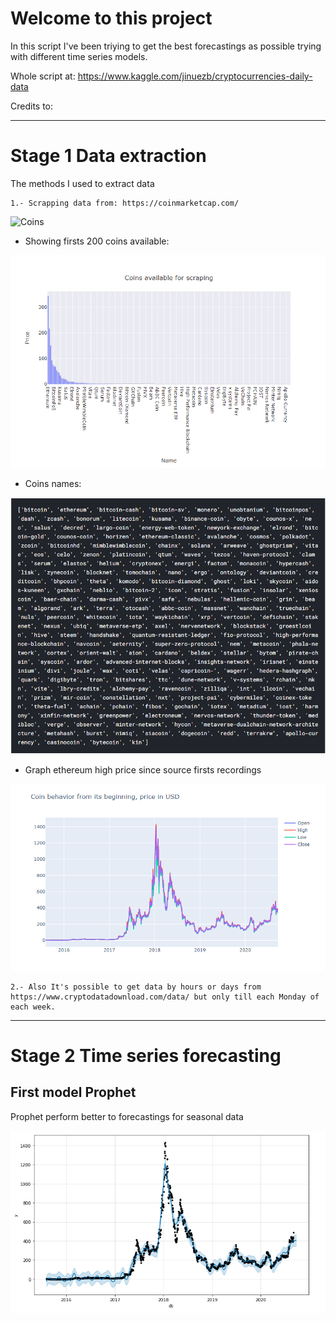 
# Welcome to this project

In this script I've been triying to get the best forecastings as possible trying with different time series models.

Whole script at: https://www.kaggle.com/jinuezb/cryptocurrencies-daily-data

Credits to:



----------------------------------------------------------------------------------------------------------------------------------------------------------------------------------------------------------------------------

# Stage 1 Data extraction


The methods I used to extract data

    1.- Scrapping data from: https://coinmarketcap.com/ 

![Coins](Images/coinmkp_1.png)

* Showing firsts 200 coins available:

![Coins](Images/coinsav_2.png)

* Coins names:

![Coins](Images/allcoins_3.png)

* Graph ethereum high price since source firsts recordings

![Coins](Images/coinbehave_4.png)
    
    2.- Also It's possible to get data by hours or days from https://www.cryptodatadownload.com/data/ but only till each Monday of each week.

--------------------------------------------------------------------------------------------------------------------------------------------------------------------------------------------------------------------------------

# Stage 2 Time series forecasting


## First model Prophet 

Prophet perform better to forecastings for seasonal data 

![Models](Images/prophet_5.png)






